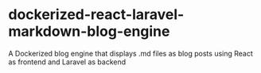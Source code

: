 # dockerized-react-laravel-markdown-blog-engine
A Dockerized blog engine that displays .md files as blog posts using React as frontend and Laravel as backend
